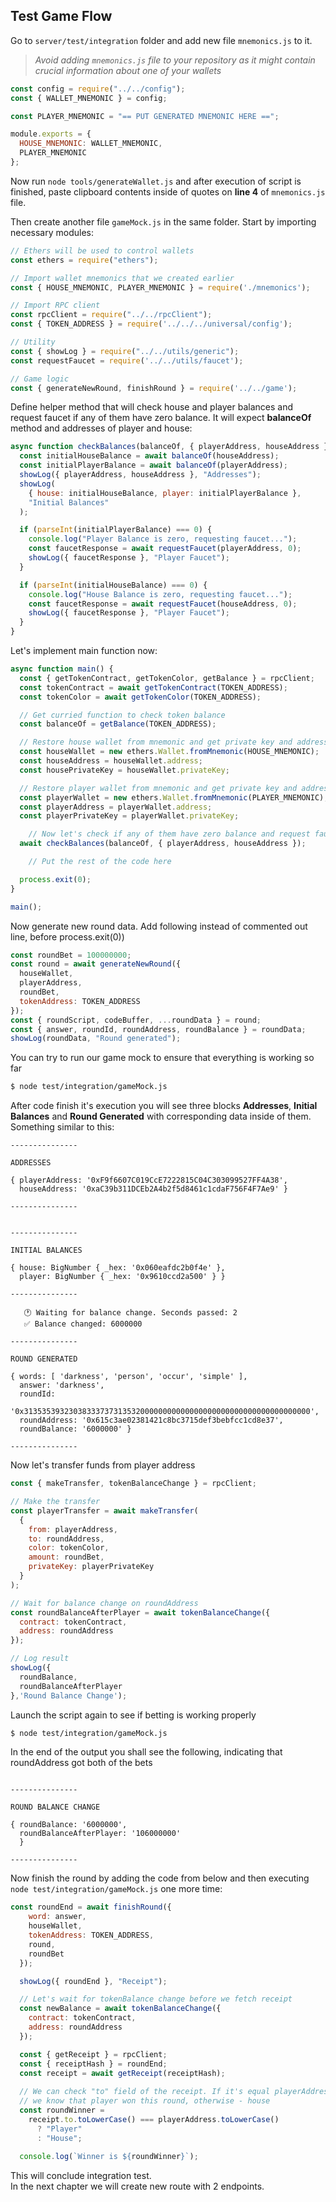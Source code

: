 Test Game Flow
---
Go to `server/test/integration` folder and add new file `mnemonics.js` to it.
> *Avoid adding `mnemonics.js` file to your repository as it might contain crucial information about one of your wallets*
```javascript
const config = require("../../config");
const { WALLET_MNEMONIC } = config;

const PLAYER_MNEMONIC = "== PUT GENERATED MNEMONIC HERE ==";

module.exports = {
  HOUSE_MNEMONIC: WALLET_MNEMONIC,
  PLAYER_MNEMONIC
};
```

Now run `node tools/generateWallet.js` and after execution of script is finished, paste clipboard contents inside of quotes on **line 4** of `mnemonics.js` file.

Then create another file `gameMock.js` in the same folder. Start by importing necessary modules:
```javascript
// Ethers will be used to control wallets
const ethers = require("ethers");

// Import wallet mnemonics that we created earlier
const { HOUSE_MNEMONIC, PLAYER_MNEMONIC } = require('./mnemonics');

// Import RPC client
const rpcClient = require("../../rpcClient");
const { TOKEN_ADDRESS } = require('../../../universal/config');

// Utility
const { showLog } = require("../../utils/generic");
const requestFaucet = require('../../utils/faucet');

// Game logic
const { generateNewRound, finishRound } = require('../../game');
```

Define helper method that will check house and player balances and request faucet if any of them have zero balance.
It will expect **balanceOf** method and addresses of player and house: 
```javascript
async function checkBalances(balanceOf, { playerAddress, houseAddress }) {
  const initialHouseBalance = await balanceOf(houseAddress);
  const initialPlayerBalance = await balanceOf(playerAddress);
  showLog({ playerAddress, houseAddress }, "Addresses");
  showLog(
    { house: initialHouseBalance, player: initialPlayerBalance },
    "Initial Balances"
  );

  if (parseInt(initialPlayerBalance) === 0) {
    console.log("Player Balance is zero, requesting faucet...");
    const faucetResponse = await requestFaucet(playerAddress, 0);
    showLog({ faucetResponse }, "Player Faucet");
  }

  if (parseInt(initialHouseBalance) === 0) {
    console.log("House Balance is zero, requesting faucet...");
    const faucetResponse = await requestFaucet(houseAddress, 0);
    showLog({ faucetResponse }, "Player Faucet");
  }
}
```

Let's implement main function now:
```javascript
async function main() {
  const { getTokenContract, getTokenColor, getBalance } = rpcClient;
  const tokenContract = await getTokenContract(TOKEN_ADDRESS);
  const tokenColor = await getTokenColor(TOKEN_ADDRESS);

  // Get curried function to check token balance
  const balanceOf = getBalance(TOKEN_ADDRESS);

  // Restore house wallet from mnemonic and get private key and address
  const houseWallet = new ethers.Wallet.fromMnemonic(HOUSE_MNEMONIC);
  const houseAddress = houseWallet.address;
  const housePrivateKey = houseWallet.privateKey;

  // Restore player wallet from mnemonic and get private key and address
  const playerWallet = new ethers.Wallet.fromMnemonic(PLAYER_MNEMONIC);
  const playerAddress = playerWallet.address;
  const playerPrivateKey = playerWallet.privateKey;

	// Now let's check if any of them have zero balance and request faucet in that case
  await checkBalances(balanceOf, { playerAddress, houseAddress });

	// Put the rest of the code here

  process.exit(0);
}

main();
```

Now generate new round data. Add following instead of commented out line, before process.exit(0))
```javascript
const roundBet = 100000000;
const round = await generateNewRound({
  houseWallet,
  playerAddress,
  roundBet,
  tokenAddress: TOKEN_ADDRESS
});
const { roundScript, codeBuffer, ...roundData } = round;
const { answer, roundId, roundAddress, roundBalance } = roundData;
showLog(roundData, "Round generated");
```

You can try to run our game mock to ensure that everything is working so far
```bash
$ node test/integration/gameMock.js
```
After code finish it's execution you will see three blocks **Addresses**, **Initial Balances** and **Round Generated** 
with corresponding data inside of them. Something similar to this:
```text
---------------

ADDRESSES

{ playerAddress: '0xF9f6607C019CcE7222815C04C303099527FF4A38',
  houseAddress: '0xaC39b311DCEb2A4b2f5d8461c1cdaF756F4F7Ae9' }

---------------


---------------

INITIAL BALANCES

{ house: BigNumber { _hex: '0x060eafdc2b0f4e' },
  player: BigNumber { _hex: '0x9610ccd2a500' } }

---------------

   🕐 Waiting for balance change. Seconds passed: 2
   ✅ Balance changed: 6000000

---------------

ROUND GENERATED

{ words: [ 'darkness', 'person', 'occur', 'simple' ],
  answer: 'darkness',
  roundId:
   '0x3135353932303833373731353200000000000000000000000000000000000000',
  roundAddress: '0x615c3ae02381421c8bc3715def3bebfcc1cd8e37',
  roundBalance: '6000000' }

---------------
```

Now let's transfer funds from player address

```javascript
const { makeTransfer, tokenBalanceChange } = rpcClient;

// Make the transfer
const playerTransfer = await makeTransfer(
  {
    from: playerAddress,
    to: roundAddress,
    color: tokenColor,
    amount: roundBet,
    privateKey: playerPrivateKey
  }
);

// Wait for balance change on roundAddress
const roundBalanceAfterPlayer = await tokenBalanceChange({
  contract: tokenContract,
  address: roundAddress
});

// Log result
showLog({
  roundBalance,
  roundBalanceAfterPlayer
},'Round Balance Change');
```

Launch the script again to see if betting is working properly
```bash
$ node test/integration/gameMock.js
```

In the end of the output you shall see the following, indicating that roundAddress got both of the bets
```text

---------------

ROUND BALANCE CHANGE

{ roundBalance: '6000000',
  roundBalanceAfterPlayer: '106000000'
  }

---------------

```

Now finish the round by adding the code from below and then executing `node test/integration/gameMock.js` one more time:
```javascript
const roundEnd = await finishRound({
    word: answer,
    houseWallet,
    tokenAddress: TOKEN_ADDRESS,
    round,
    roundBet
  });

  showLog({ roundEnd }, "Receipt");

  // Let's wait for tokenBalance change before we fetch receipt
  const newBalance = await tokenBalanceChange({
    contract: tokenContract,
    address: roundAddress
  });

  const { getReceipt } = rpcClient;
  const { receiptHash } = roundEnd;
  const receipt = await getReceipt(receiptHash);
  
  // We can check "to" field of the receipt. If it's equal playerAddress then
  // we know that player won this round, otherwise - house
  const roundWinner =
    receipt.to.toLowerCase() === playerAddress.toLowerCase()
      ? "Player"
      : "House";
  
  console.log(`Winner is ${roundWinner}`);
```

This will conclude integration test.  
In the next chapter we will create new route with 2 endpoints.
